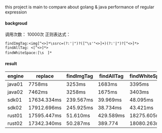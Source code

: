 this project is main to compare about golang & java performance of regular expression

#### backgroud
调用次数： 10000次
正则表达式：
```
findImgTag:<img[^<>]*\ssrc=(?:'|")?([^\s'"<>]+)(?:'|")?[^<>]*>
findAllTag: <[^<>]*>
findWhiteSpace:[\s　]*
```

#### result
| engine | replace | findImgTag | findAllTag | findWhiteSpace |
| ---- | ---- | ---- | ---- | ---- |
| java01 | 7758ms | 3253ms| 1683ms | 3395ms |
| java02 | 7462ms | 3258ms | 1675ms | 3403ms |
| sdk01 | 17634.334ms| 239.567ms| 39.969ms | 48.095ms |
| sdk02 | 17912.696ms | 245.925ms | 38.734ms | 43.421ms |
| rust01 | 17595.447ms | 51.610ms | 429.589ms | 18275.605ms |
| rust02 | 17342.340ms | 50.287ms | 389.774 | 18080.263ms |
